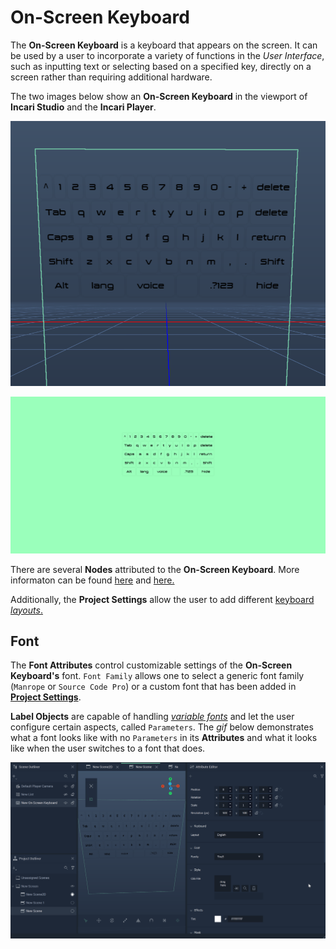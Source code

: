 # On-Screen Keyboard

The **On-Screen Keyboard** is a keyboard that appears on the screen. It can be used by a user to incorporate a variety of functions in the _User Interface_, such as inputting text or selecting based on a specified key, directly on a screen rather than requiring additional hardware.

The two images below show an **On-Screen Keyboard** in the viewport of **Incari Studio** and the **Incari Player**.

![On-Screen Keyboard in the Viewport.](../../../.gitbook/assets/onscreenkeyboardsceneoutliner.png)

![On-Screen Keyboard in the Incari Player.](<../../../.gitbook/assets/onscreenkeyboardplayer - Copy.png>)

There are several **Nodes** attributed to the **On-Screen Keyboard**. More informaton can be found [here](../../../toolbox/incari/on-screenkeyboard/) and [here.](../../../toolbox/events/on-screenkeyboard/)

Additionally, the **Project Settings** allow the user to add different [keyboard _layouts_.](../../../modules/project-settings/keyboard.md)


## Font

The **Font Attributes** control customizable settings of the **On-Screen Keyboard's** font. `Font Family` allows one to select a generic font family \(`Manrope` or  `Source Code Pro`\) or a custom font that has been added in [**Project Settings**](../../modules/project-settings/fonts.md). 

**Label Objects** are capable of handling [*variable fonts*](../../../modules/project-settings/fonts.md#variable-fonts) and let the user configure certain aspects, called `Parameters`. The *gif* below demonstrates what a font looks like with no `Parameters` in its **Attributes** and what it looks like when the user switches to a font that does.

![No Parameters vs. Four Parameters.](../../../.gitbook/assets/onscreenkeyboardfontexample.gif)